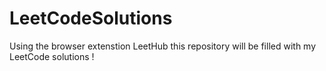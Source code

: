 # LeetCodeSolutions

Using the browser extenstion LeetHub this repository will be filled with my LeetCode solutions !
